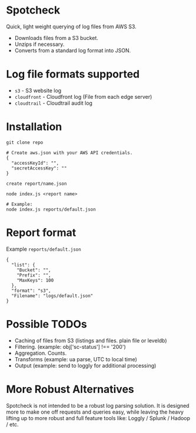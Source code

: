 # Spotcheck

Quick, light weight querying of log files from AWS S3.

- Downloads files from a S3 bucket.
- Unzips if necessary.
- Converts from a standard log format into JSON.

# Log file formats supported

- `s3`         - S3 website log
- `cloudfront` - Cloudfront log (File from each edge server)
- `cloudtrail` - Cloudtrail audit log

# Installation

    git clone repo

    # Create aws.json with your AWS API credentials.
    {
      "accessKeyId": "",
      "secretAccessKey": ""
    }

    create report/name.json

    node index.js <report name>

    # Example:
    node index.js reports/default.json

# Report format

Example `reports/default.json`
````
{
  "list": {
    "Bucket": "",
    "Prefix": "",
    "MaxKeys": 100
  },
  "format": "s3",
  "Filename": "logs/default.json"
}
````

# Possible TODOs

- Caching of files from S3 (listings and files. plain file or leveldb)
- Filtering. (example: obj['sc-status'] !== '200')
- Aggregation. Counts.
- Transforms (example: ua parse, UTC to local time)
- Output (example: send to loggly for additional processing)

# More Robust Alternatives

Spotcheck is not intended to be a robust log parsing solution. It is designed
more to make one off requests and queries easy, while leaving the heavy lifting
up to more robust and full feature tools like: Loggly / Splunk / Hadoop / etc.
